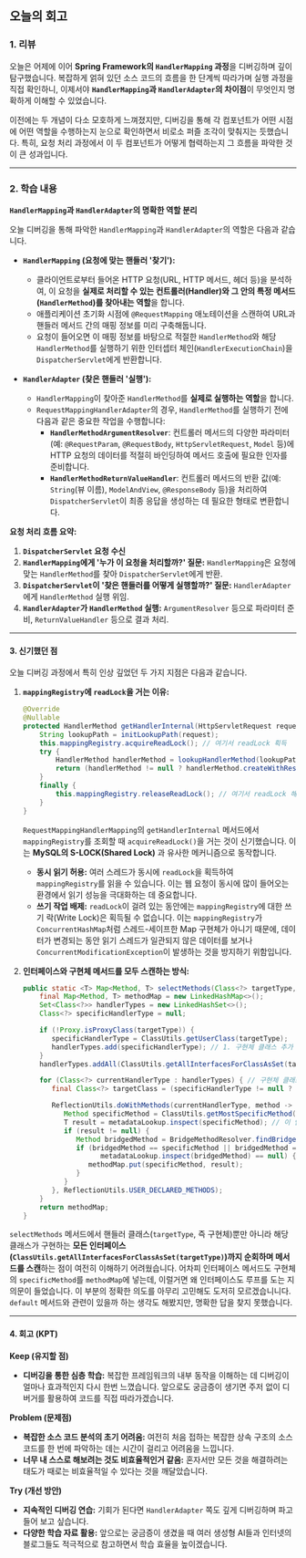 ## 오늘의 회고

### 1. 리뷰

오늘은 어제에 이어 **Spring Framework의 `HandlerMapping` 과정**을 디버깅하며 깊이 탐구했습니다. 복잡하게 얽혀 있던 소스 코드의 흐름을 한 단계씩 따라가며 실행 과정을 직접 확인하니, 이제서야 **`HandlerMapping`과 `HandlerAdapter`의 차이점**이 무엇인지 명확하게 이해할 수 있었습니다.

이전에는 두 개념이 다소 모호하게 느껴졌지만, 디버깅을 통해 각 컴포넌트가 어떤 시점에 어떤 역할을 수행하는지 눈으로 확인하면서 비로소 퍼즐 조각이 맞춰지는 듯했습니다. 특히, 요청 처리 과정에서 이 두 컴포넌트가 어떻게 협력하는지 그 흐름을 파악한 것이 큰 성과입니다.

-----

### 2. 학습 내용

**`HandlerMapping`과 `HandlerAdapter`의 명확한 역할 분리**

오늘 디버깅을 통해 파악한 `HandlerMapping`과 `HandlerAdapter`의 역할은 다음과 같습니다.

  * **`HandlerMapping` (요청에 맞는 핸들러 '찾기'):**

      * 클라이언트로부터 들어온 HTTP 요청(URL, HTTP 메서드, 헤더 등)을 분석하여, 이 요청을 **실제로 처리할 수 있는 컨트롤러(Handler)와 그 안의 특정 메서드(`HandlerMethod`)를 찾아내는 역할**을 합니다.
      * 애플리케이션 초기화 시점에 `@RequestMapping` 애노테이션을 스캔하여 URL과 핸들러 메서드 간의 매핑 정보를 미리 구축해둡니다.
      * 요청이 들어오면 이 매핑 정보를 바탕으로 적절한 `HandlerMethod`와 해당 `HandlerMethod`를 실행하기 위한 인터셉터 체인(`HandlerExecutionChain`)을 `DispatcherServlet`에게 반환합니다.

  * **`HandlerAdapter` (찾은 핸들러 '실행'):**

      * `HandlerMapping`이 찾아준 `HandlerMethod`를 **실제로 실행하는 역할**을 합니다.
      * `RequestMappingHandlerAdapter`의 경우, `HandlerMethod`를 실행하기 전에 다음과 같은 중요한 작업을 수행합니다:
          * **`HandlerMethodArgumentResolver`**: 컨트롤러 메서드의 다양한 파라미터(예: `@RequestParam`, `@RequestBody`, `HttpServletRequest`, `Model` 등)에 HTTP 요청의 데이터를 적절히 바인딩하여 메서드 호출에 필요한 인자를 준비합니다.
          * **`HandlerMethodReturnValueHandler`**: 컨트롤러 메서드의 반환 값(예: `String`(뷰 이름), `ModelAndView`, `@ResponseBody` 등)을 처리하여 `DispatcherServlet`이 최종 응답을 생성하는 데 필요한 형태로 변환합니다.

**요청 처리 흐름 요약:**

1.  **`DispatcherServlet` 요청 수신**
2.  **`HandlerMapping`에게 '누가 이 요청을 처리할까?' 질문:** `HandlerMapping`은 요청에 맞는 `HandlerMethod`를 찾아 `DispatcherServlet`에게 반환.
3.  **`DispatcherServlet`이 '찾은 핸들러를 어떻게 실행할까?' 질문:** `HandlerAdapter`에게 `HandlerMethod` 실행 위임.
4.  **`HandlerAdapter`가 `HandlerMethod` 실행:** `ArgumentResolver` 등으로 파라미터 준비, `ReturnValueHandler` 등으로 결과 처리.

-----

#### 3\. 신기했던 점

오늘 디버깅 과정에서 특히 인상 깊었던 두 가지 지점은 다음과 같습니다.

1.  **`mappingRegistry`에 `readLock`을 거는 이유:**

    ```java
    @Override
    @Nullable
    protected HandlerMethod getHandlerInternal(HttpServletRequest request) throws Exception {
        String lookupPath = initLookupPath(request);
        this.mappingRegistry.acquireReadLock(); // 여기서 readLock 획득
        try {
            HandlerMethod handlerMethod = lookupHandlerMethod(lookupPath, request);
            return (handlerMethod != null ? handlerMethod.createWithResolvedBean() : null);
        }
        finally {
            this.mappingRegistry.releaseReadLock(); // 여기서 readLock 해제
        }
    }
    ```
    `RequestMappingHandlerMapping`의 `getHandlerInternal` 메서드에서 `mappingRegistry`를 조회할 때 `acquireReadLock()`을 거는 것이 신기했습니다.
     이는 **MySQL의 S-LOCK(Shared Lock)** 과 유사한 메커니즘으로 동작합니다.

    * **동시 읽기 허용:** 여러 스레드가 동시에 `readLock`을 획득하여 `mappingRegistry`를 읽을 수 있습니다. 이는 웹 요청이 동시에 많이 들어오는 환경에서 읽기 성능을 극대화하는 데 중요합니다.
    * **쓰기 작업 배제:** `readLock`이 걸려 있는 동안에는 `mappingRegistry`에 대한 쓰기 락(Write Lock)은 획득될 수 없습니다. 이는 `mappingRegistry`가 `ConcurrentHashMap`처럼 스레드-세이프한 Map 구현체가 아니기 때문에, 데이터가 변경되는 동안 읽기 스레드가 일관되지 않은 데이터를 보거나 `ConcurrentModificationException`이 발생하는 것을 방지하기 위함입니다.


3.  **인터페이스와 구현체 메서드를 모두 스캔하는 방식:**

    ```java
    public static <T> Map<Method, T> selectMethods(Class<?> targetType, final MetadataLookup<T> metadataLookup) {
        final Map<Method, T> methodMap = new LinkedHashMap<>();
        Set<Class<?>> handlerTypes = new LinkedHashSet<>();
        Class<?> specificHandlerType = null;

        if (!Proxy.isProxyClass(targetType)) {
           specificHandlerType = ClassUtils.getUserClass(targetType);
           handlerTypes.add(specificHandlerType); // 1. 구현체 클래스 추가 (예: PositionInfoController)
        }
        handlerTypes.addAll(ClassUtils.getAllInterfacesForClassAsSet(targetType)); // 2. 구현체가 구현한 모든 인터페이스 추가 (예: PositionInfoApi)

        for (Class<?> currentHandlerType : handlerTypes) { // 구현체 클래스부터 인터페이스까지 순회
           final Class<?> targetClass = (specificHandlerType != null ? specificHandlerType : currentHandlerType);

           ReflectionUtils.doWithMethods(currentHandlerType, method -> {
              Method specificMethod = ClassUtils.getMostSpecificMethod(method, targetClass);
              T result = metadataLookup.inspect(specificMethod); // 이 안에서 getMappingForMethod 호출
              if (result != null) {
                 Method bridgedMethod = BridgeMethodResolver.findBridgedMethod(specificMethod);
                 if (bridgedMethod == specificMethod || bridgedMethod == method ||
                       metadataLookup.inspect(bridgedMethod) == null) {
                    methodMap.put(specificMethod, result);
                 }
              }
           }, ReflectionUtils.USER_DECLARED_METHODS);
        }
        return methodMap;
    }
    ```

  `selectMethods` 메서드에서 핸들러 클래스(`targetType`, 즉 구현체)뿐만 아니라 해당 클래스가 구현하는 
  **모든 인터페이스(`ClassUtils.getAllInterfacesForClassAsSet(targetType)`)까지 순회하며 메서드를 스캔**하는 점이 여전히 이해하기 어려웠습니다. 
  어차피 인터페이스 메서드도 구현체의 `specificMethod`를 `methodMap`에 넣는데,
  이럴거면 왜 인터페이스도 루프를 도는 지 의문이 들었습니다.
  이 부분의 정확한 의도를 아무리 고민해도 도저히 모르겠습니니다. `default` 메서드와 관련이 있을까 하는 생각도 해봤지만, 명확한 답을 찾지 못했습니다.



---

#### 4\. 회고 (KPT)

**Keep (유지할 점)**

  * **디버깅을 통한 심층 학습:** 복잡한 프레임워크의 내부 동작을 이해하는 데 디버깅이 얼마나 효과적인지 다시 한번 느꼈습니다. 앞으로도 궁금증이 생기면 주저 없이 디버거를 활용하여 코드를 직접 따라가겠습니다.

**Problem (문제점)**

  * **복잡한 소스 코드 분석의 초기 어려움:** 여전히 처음 접하는 복잡한 상속 구조의 소스 코드를 한 번에 파악하는 데는 시간이 걸리고 어려움을 느낍니다.
  * **너무 내 스스로 해보려는 것도 비효율적인거 같음:** 혼자서만 모든 것을 해결하려는 태도가 때로는 비효율적일 수 있다는 것을 깨달았습니다.

**Try (개선 방안)**

  * **지속적인 디버깅 연습:** 기회가 된다면 `HandlerAdapter` 쪽도 깊게 디버깅하며 파고들어 보고 싶습니다.
  * **다양한 학습 자료 활용:** 앞으로는 궁금증이 생겼을 때 여러 생성형 AI들과 인터넷의 블로그들도 적극적으로 참고하면서 학습 효율을 높이겠습니다.
